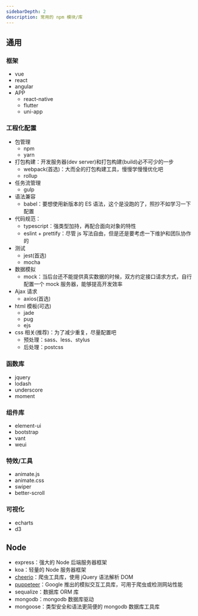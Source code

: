 ```yaml
---
sidebarDepth: 2
description: 常用的 npm 模块/库
---
```


## 通用

### 框架

+ vue
+ react
+ angular
+ APP
  + react-native
  + flutter
  + uni-app


### 工程化配置

+ 包管理
  + npm
  + yarn
+ 打包构建：开发服务器(dev server)和打包构建(build)必不可少的一步
  + webpack(首选)：大而全的打包构建工具，慢慢学慢慢优化吧
  + rollup
+ 任务流管理
  + gulp
+ 语法兼容
  + babel：要想使用新版本的 ES 语法，这个是没跑的了，照抄不如学习一下配置
+ 代码规范：
  + typescript：强类型加持，再配合面向对象的特性
  + eslint + prettify：尽管 js 写法自由，但是还是要考虑一下维护和团队协作的
+ 测试
  + jest(首选)
  + mocha
+ 数据模拟
  + mock：当后台还不能提供真实数据的时候，双方约定接口请求方式，自行配置一个 mock 服务器，能够提高开发效率
+ Ajax 请求
  + axios(首选)
+ html 模板(可选)
  + jade
  + pug
  + ejs
+ css 相关(推荐)：为了减少重复，尽量配置吧
  + 预处理：sass、less、stylus
  + 后处理：postcss




### 函数库

+ jquery
+ lodash
+ underscore
+ moment


### 组件库

+ element-ui
+ bootstrap
+ vant
+ weui


### 特效/工具

+ animate.js
+ animate.css
+ swiper
+ better-scroll


### 可视化

+ echarts
+ d3





## Node

+ express：强大的 Node 后端服务器框架
+ koa：轻量的 Node 服务器框架
+ [cheerio](https://github.com/cheeriojs/cheerio)：爬虫工具库，使用 jQuery 语法解析 DOM
+ [puppeteer](https://github.com/puppeteer/puppeteer)：Google 推出的模拟交互工具库，可用于爬虫或检测网站性能
+ sequalize：数据库 ORM 库
+ mongodb：mongodb 数据库驱动
+ mongoose：类型安全和语法更简便的 mongodb 数据库工具库
